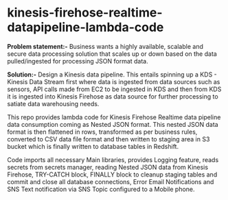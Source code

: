 # kinesis-firehose-realtime-datapipeline-lambda-code

**Problem statement:-**
Business wants a highly available, scalable and secure data processing solution that scales up or down based on the data pulled/ingested for processing JSON format data.

**Solution:-**
Design a Kinesis data pipeline. This entails spinning up a KDS - Kinesis Data Stream first where data is ingested from data sources such as sensors, API calls made from EC2 to be ingested in KDS and then from KDS it is ingested into Kinesis Firehose as data source for further processing to satiate data warehousing needs.

This repo provides lambda code for Kinesis Firehose Realtime data pipeline data consumption coming as Nested JSON format. This nested JSON data format is then flattened in rows, transformed as per business rules, converted to CSV data file format and then written to staging area in S3 bucket which is finally written to database tables in Redshift.

Code imports all necessary Main libraries, provides Logging feature, reads secrets from secrets manager, reading Nested JSON data from Kinesis Firehose, TRY-CATCH block, FINALLY block to cleanup staging tables and commit and close all database connections, Error Email Notifications and SNS Text notification via SNS Topic configured to a Mobile phone.
